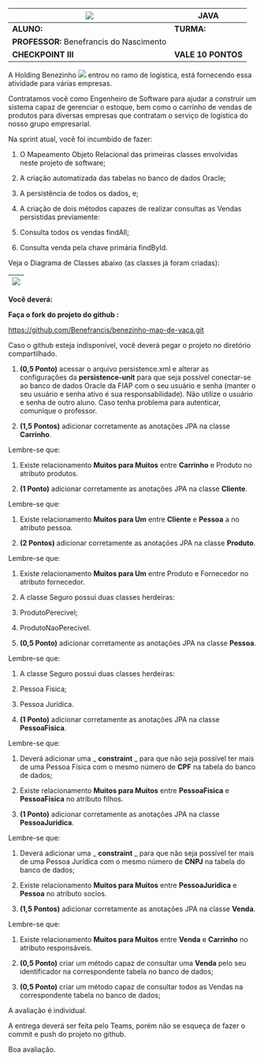 | ![](RackMultipart20230522-1-qiq21x_html_57815cdf48898285.gif) | **JAVA** |
| --- | --- |
| **ALUNO:** | **TURMA:** |
| **PROFESSOR:** Benefrancis do Nascimento |
| **CHECKPOINT III** | **VALE 10 PONTOS** |

A Holding Benezinho ![](RackMultipart20230522-1-qiq21x_html_5188b812c34f88e5.png) entrou no ramo de logística, está fornecendo essa atividade para várias empresas.

Contratamos você como Engenheiro de Software para ajudar a construir um sistema capaz de gerenciar o estoque, bem como o carrinho de vendas de produtos para diversas empresas que contratam o serviço de logística do nosso grupo empresarial.

Na sprint atual, você foi incumbido de fazer:

1. O Mapeamento Objeto Relacional das primeiras classes envolvidas neste projeto de software;

1. A criação automatizada das tabelas no banco de dados Oracle;


2. A persistência de todos os dados, e;

1. A criação de dois métodos capazes de realizar consultas as Vendas persistidas previamente:

1. Consulta todos os vendas findAll;
2. Consulta venda pela chave primária findById.

Veja o Diagrama de Classes abaixo (as classes já foram criadas):

| ![](RackMultipart20230522-1-qiq21x_html_e477963a2f4712f5.png) |
| --- |

**Você deverá:**

**Faça o fork do projeto do github :**

https://github.com/Benefrancis/benezinho-mao-de-vaca.git

Caso o github esteja indisponível, você deverá pegar o projeto no diretório compartilhado.

1. **(0,5 Ponto)** acessar o arquivo persistence.xml e alterar as configurações da **persistence-unit** para que seja possível conectar-se ao banco de dados Oracle da FIAP com o seu usuário e senha (manter o seu usuário e senha ativo é sua responsabilidade). Não utilize o usuário e senha de outro aluno. Caso tenha problema para autenticar, comunique o professor.

1. **(1,5 Pontos)** adicionar corretamente as anotações JPA na classe **Carrinho**.

Lembre-se que:

1. Existe relacionamento **Muitos para Muitos** entre **Carrinho** e Produto no atributo produtos.

1. **(1 Ponto)** adicionar corretamente as anotações JPA na classe **Cliente**.

Lembre-se que:

1. Existe relacionamento **Muitos para Um** entre **Cliente** e **Pessoa** a no atributo pessoa.

1. **(2 Pontos)** adicionar corretamente as anotações JPA na classe **Produto**.

Lembre-se que:

1. Existe relacionamento **Muitos para Um** entre Produto e Fornecedor no atributo fornecedor.
2. A classe Seguro possui duas classes herdeiras:
1. ProdutoPerecivel;
2. ProdutoNaoPerecivel.

1. **(0,5 Ponto)** adicionar corretamente as anotações JPA na classe **Pessoa**.

Lembre-se que:

1. A classe Seguro possui duas classes herdeiras:
1. Pessoa Física;
2. Pessoa Jurídica.

1. **(1 Ponto)** adicionar corretamente as anotações JPA na classe **PessoaFisica**.

Lembre-se que:

1. Deverá adicionar uma _ **constraint** _ para que não seja possível ter mais de uma Pessoa Física com o mesmo número de **CPF** na tabela do banco de dados;
2. Existe relacionamento **Muitos para Muitos** entre **PessoaFisica** e **PessoaFisica** no atributo filhos.

1. **(1 Ponto)** adicionar corretamente as anotações JPA na classe **PessoaJuridica**.

Lembre-se que:

1. Deverá adicionar uma _ **constraint** _ para que não seja possível ter mais de uma Pessoa Jurídica com o mesmo número de **CNPJ** na tabela do banco de dados;
2. Existe relacionamento **Muitos para Muitos** entre **PessoaJuridica** e **Pessoa** no atributo socios.

1. **(1,5 Pontos)** adicionar corretamente as anotações JPA na classe **Venda**.

Lembre-se que:

1. Existe relacionamento **Muitos para Muitos** entre **Venda** e **Carrinho** no atributo responsáveis.

1. **(0,5 Ponto)** criar um método capaz de consultar uma **Venda** pelo seu identificador na correspondente tabela no banco de dados;

1. **(0,5 Ponto)** criar um método capaz de consultar todos as Vendas na correspondente tabela no banco de dados;

A avaliação é individual.

A entrega deverá ser feita pelo Teams, porém não se esqueça de fazer o commit e push do projeto no github.

Boa avaliação.
